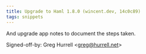 ```yaml
---
title: Upgrade to Haml 1.8.0 (wincent.dev, 14c0c89)
tags: snippets
---
```


And upgrade app notes to document the steps taken.

Signed-off-by: Greg Hurrell &lt;greg@hurrell.net&gt;
